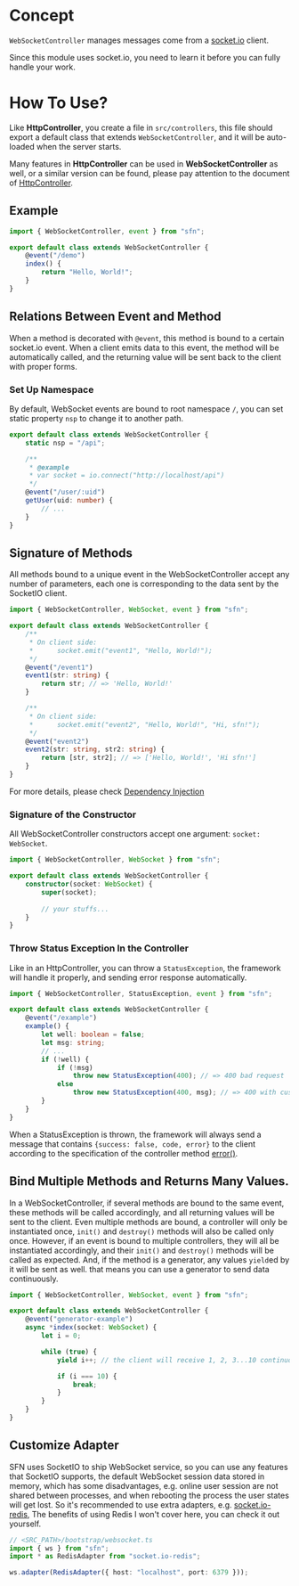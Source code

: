 <!-- title: WebSocket Controller; order: 4 -->
# Concept

`WebSocketController` manages messages come from a 
[socket.io](https://socket.io/) client.

Since this module uses socket.io, you need to learn it before you can fully 
handle your work.

# How To Use?

Like **HttpController**, you create a file in `src/controllers`, this file 
should export a default class that extends `WebSocketController`, and it will 
be auto-loaded when the server starts.

Many features in **HttpController** can be used in **WebSocketController** as 
well, or a similar version can be found, please pay attention to the document of
[HttpController](./http-controller).

## Example

```typescript
import { WebSocketController, event } from "sfn";

export default class extends WebSocketController {
    @event("/demo")
    index() {
        return "Hello, World!";
    }
}
```

## Relations Between Event and Method

When a method is decorated with `@event`, this method is bound to a certain 
socket.io event. When a client emits data to this event, the method will be 
automatically called, and the returning value will be sent back to the client 
with proper forms.

### Set Up Namespace

By default, WebSocket events are bound to root namespace `/`, you can set static
property `nsp` to change it to another path.

```typescript
export default class extends WebSocketController {
    static nsp = "/api";

    /**
     * @example
     * var socket = io.connect("http://localhost/api")
     */
    @event("/user/:uid")
    getUser(uid: number) {
        // ...
    }
}
```

## Signature of Methods

All methods bound to a unique event in the WebSocketController accept any number
of parameters, each one is corresponding to the data sent by the SocketIO client.

```typescript
import { WebSocketController, WebSocket, event } from "sfn";

export default class extends WebSocketController {
    /**
     * On client side:
     *      socket.emit("event1", "Hello, World!");
     */
    @event("/event1")
    event1(str: string) {
        return str; // => 'Hello, World!'
    }

    /**
     * On client side:
     *      socket.emit("event2", "Hello, World!", "Hi, sfn!");
     */
    @event("event2")
    event2(str: string, str2: string) {
        return [str, str2]; // => ['Hello, World!', 'Hi sfn!']
    }
}
```

For more details, please check [Dependency Injection](./di3)

### Signature of the Constructor

All WebSocketController constructors accept one argument: `socket: WebSocket`.

```typescript
import { WebSocketController, WebSocket } from "sfn";

export default class extends WebSocketController {
    constructor(socket: WebSocket) {
        super(socket);
        
        // your stuffs...
    }
}
```

### Throw Status Exception In the Controller

Like in an HttpController, you can throw a `StatusException`, the framework will
handle it properly, and sending error response automatically.

```typescript
import { WebSocketController, StatusException, event } from "sfn";

export default class extends WebSocketController {
    @event("/example")
    example() {
        let well: boolean = false;
        let msg: string;
        // ...
        if (!well) {
            if (!msg)
                throw new StatusException(400); // => 400 bad request
            else
                throw new StatusException(400, msg); // => 400 with customized message
        }
    }
}
```

When a StatusException is thrown, the framework will always send a message that 
contains `{success: false, code, error}` to the client according to the 
specification of the controller method [error()](./http-controller#Common-API-Response).

## Bind Multiple Methods and Returns Many Values.

In a WebSocketController, if several methods are bound to the same event, these 
methods will be called accordingly, and all returning values will be sent to the
client. Even multiple methods are bound, a controller will only be instantiated
once, `init()` and `destroy()` methods will also be called only once. However,
if an event is bound to multiple controllers, they will all be instantiated 
accordingly, and their `init()` and `destroy()` methods will be called as 
expected. And, if the method is a generator, any values `yield`ed by it will be
sent as well. that means you can use a generator to send data continuously.

```typescript
import { WebSocketController, WebSocket, event } from "sfn";

export default class extends WebSocketController {
    @event("generator-example")
    async *index(socket: WebSocket) {
        let i = 0;

        while (true) {
            yield i++; // the client will receive 1, 2, 3...10 continuously.

            if (i === 10) {
                break;
            }
        }
    }
}
```

## Customize Adapter

SFN uses SocketIO to ship WebSocket service, so you can use any features that 
SocketIO supports, the default WebSocket session data stored in memory, which 
has some disadvantages, e.g. online user session are not shared between 
processes, and when rebooting the process the user states will get lost. So it's
recommended to use extra adapters, e.g. 
[socket.io-redis](https://www.npmjs.com/package/socket.io-redis), The benefits 
of using Redis I won't cover here, you can check it out yourself.

```typescript
// <SRC_PATH>/bootstrap/websocket.ts
import { ws } from "sfn";
import * as RedisAdapter from "socket.io-redis";

ws.adapter(RedisAdapter({ host: "localhost", port: 6379 }));
```